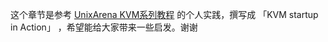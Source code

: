这个章节是参考 [UnixArena KVM系列教程](http://www.unixarena.com/category/redhat-linux/linux-kvm) 的个人实践，撰写成 「KVM startup in Action」 ，希望能给大家带来一些启发。谢谢